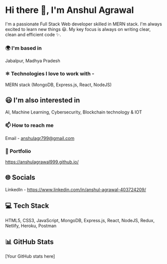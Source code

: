 # Hi there 👋, I'm Anshul Agrawal

I'm a passionate Full Stack Web developer skilled in MERN stack. I'm always excited to learn new things 😃. My key focus is always on writing clear, clean and efficient code ✨.

### 🌍 I'm based in
Jabalpur, Madhya Pradesh

### ⚛️ Technologies I love to work with -
MERN stack (MongoDB, Express.js, React, NodeJS)

## 😃 I'm also interested in
AI, Machine Learning, Cybersecurity, Blockchain technology & IOT

### 📫 How to reach me
Email - anshulagr799@gmail.com

### 💼 Portfolio
https://anshulagrawal999.github.io/

## 🌐 Socials
LinkedIn - https://www.linkedin.com/in/anshul-agrawal-403724209/

## 💻 Tech Stack
HTML5, CSS3, JavaScript, MongoDB, Express.js, React, NodeJS, Redux, Netlify, Heroku, Postman

## 📊 GitHub Stats
[Your GitHub stats here]
